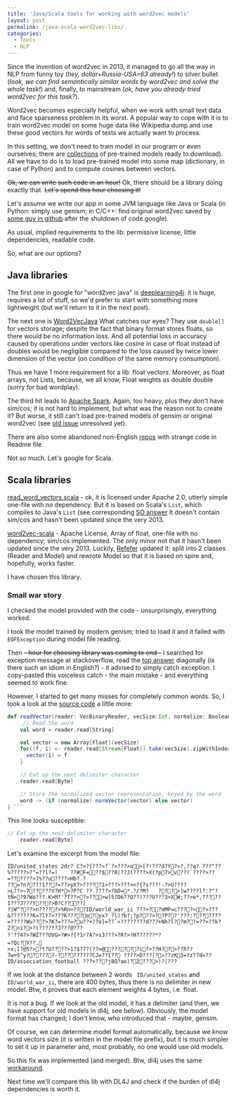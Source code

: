 ```yaml
---
title: 'Java/Scala tools for working with word2vec models'
layout: post
permalink: /java-scala-word2vec-libs/
categories:
  - Tools
  - NLP
---
```


Since the invention of word2vec in 2013,
it managed to go all the way in NLP from funny toy (_hey, dollar+Russia-USA=63 already!_)
to silver bullet (_look, we can find semantically similar words by word2vec and solve the whole task!_)
 and, finally, to mainstream (_ok, have you already tried word2vec for this task?_).

Word2vec becomes especially helpful,
when we work with small text data and face sparseness problem in its worst.
A popular way to cope with it is to train word2vec model on some huge data like Wikipedia dump
and use these good vectors for words of texts we actually want to process.

In this setting, we don't need to train model in our program or even ourselves;
there are [collections](https://github.com/3Top/word2vec-api#where-to-get-a-pretrained-models)
 of pre-trained models ready to download).
All we have to do is to load pre-trained model into some map
(dictionary, in case of Python) and to compute cosines between vectors.

~~Ok, we can write such code in an hour!~~
Ok, there should be a library doing exactly that. ~~Let's spend this hour choosing it!~~

Let's assume we write our app in some JVM language like Java or Scala
(in Python: simply use genism;
in C/C++: find original word2vec saved by [some guy in github](https://github.com/3Top/word2vec-api#where-to-get-a-pretrained-models)
after the shutdown of code.google).

As usual, implied requirements to the lib:
permissive license, little dependencies, readable code.

So, what are our options?

## Java libraries
The first one in google for "word2vec java" is [deeplearning4j](https://deeplearning4j.org):
it is huge, requires a lot of stuff,
so we'd prefer to start with something more lightweight (but we'll return to it in the next post).

The next one is [Word2VecJava](https://github.com/medallia/Word2VecJava)
What catches our eyes? They use `double[]` for vectors storage; despite the fact that binary format stores floats, so there would be no information loss. And all potential loss in accuracy caused by operations under vectors like cosine in case of float instead of doubles would be negligible compared to the loss caused by twice lower dimension of the vector (on condition of the same memory consumption).

Thus we have 1 more requirement for a lib: float vectors. Moreover, as float arrays, not Lists, because, we all know, Float weights as double double (sorry for bad wordplay).

The third hit leads to [Apache Spark](http://spark.apache.org/docs/latest/ml-features.html#word2vec). 
Again, too heavy, plus they don't have sim/cos;
it is not hard to implement, but what was the reason not to create it?
But worse, it still can't load pre-trained models of gensim or original word2vec
(see [old issue](https://issues.apache.org/jira/browse/SPARK-9484) unresolved yet).

There are also some abandoned non-English [repos](https://github.com/NLPchina/Word2VEC_java)
with strange code in Readme file.

Not so much. Let's google for Scala.

## Scala libraries
[read_word_vectors.scala](https://github.com/awhogue/word2vec-scala/blob/master/read_word_vectors.scala) -
ok, it is licensed under Apache 2.0, utterly simple one-file with no dependency.
But it is based on Scala's `List`, which compiles to Java's `List` (see corresponding [SO answer](http://stackoverflow.com/questions/2712877/difference-between-array-and-list-in-scala)
It doesn't contain sim/cos and hasn't been updated since the very 2013.

[word2vec-scala](https://github.com/trananh/word2vec-scala) - Apache License, Array of float, one-file with no dependency; sim/cos implemented.
The only minor not that it hasn't been updated since the very 2013.
Luckily, [Refefer](https://github.com/Refefer) updated it:
split into 2 classes (Reader and Model)
and rewrote Model so that it is based on spire and, hopefully, works faster.

I have chosen this library.

### Small war story

I checked the model provided with the code - unsurprisingly, everything worked.

I took the model trained by modern genism;
tried to load it and it failed with `EOFException` during model file reading.

Then ~~- hour for choosing library was coming to end -~~ I searched for exception message at stackoverflow,
read the [top answer](http://stackoverflow.com/questions/18451232/eofexception-how-to-handle) diagonally (is there such an idiom in English?) -
it advised to simply catch exception.
I copy-pasted this voiceless catch - the main mistake - and everything seemed to work fine.

However, I started to get many misses for completely common words.
So, I took a look at the [source code](https://github.com/Refefer/word2vec-scala/blob/b75b33201a1b073d5e47b6b48837ede905a9e301/src/main/scala/word2vec/Reader.scala#L98) a little more:
```scala
def readVector(reader: VecBinaryReader, vecSize:Int, normalize: Boolean): (String, Array[Float]) = {
     // Read the word
    val word = reader.read[String]

    val vector = new Array[Float](vecSize)
    for((f, i) <- reader.read[Stream[Float]].take(vecSize).zipWithIndex) {
      vector(i) = f
    }

    // Eat up the next delimiter character
    reader.read[Byte]

    // Store the normalized vector representation, keyed by the word
    word -> (if (normalize) normVector(vector) else vector)
} ```
```
This line looks susceptible:
```scala
// Eat up the next delimiter character
    reader.read[Byte]
```
Let's examine the excerpt from the model file:
```
ID/united_states 2dr?`C?>?{???>?`?>???>o>[?!???d?Y?>?,??q? ???"??%?????>?"=??l?=!	??#F=??$??8|??J(????>X(?p7>v???`????>??=??????>)%??u????>Hb?.?
??=?n????1???=??>yX?>?????1>???>???><?{?s???!-?>U????
>L??>~7?????V?H*>?P?C ?? ????>?bD=*.?/?M?	???>]w????l?:?"?tÑ>?9?Wo???.K>M?'?T??>?>??>w]5?D6??Q??)???U???3>XW;??>e*,?????I???J???Y???>B?C????[
?|W^???>n?????>%Rn>???ID/world_war_ii ???>??mMP=c????>?>???&???????K=?lY?>???K????o?yx?_?l)?b?;?p???>??P??'???:???????=?????Wu???>?K?=???=?u??+??o]=??`>????????d???+Nh?l??m??=??>??k?2?<i?>?(??????J???@???
?'??4?>?WZ???OVG>?#>?{?1r?A?>s3???>?R?>?H??????*?
=?Qc?V??.
>x;[?@5?>?t?U????>1?$?7?(??=@??????c?>??H??>??h??7w>S^y??????-?????????CJ=??{??	????>D???|?>??zK3=?z??d=??ID/association_football ???>???j8Q?ao)?2???>)?|???
```
If we look at the distance between 2 words ` ID/united_states` and ` ID/world_war_ii`, there are 400 bytes, thus there is no delimiter in new model.
Btw, it proves that each element weights 4 bytes, i.e. float.

It is not a bug. If we look at the old model, it has a delimiter (and then, we have support for old models in dl4j, see below).
Obviously, the model format has changed; I don't know, who introduced that - maybe, gensim.

Of course, we can determine model format automatically, because we know word vectors size (it is written in the model file prefix),
but it is much simpler to set it up in parameter and, most probably, no one would use old models.

So this fix was implemented (and merged).
Btw, dl4j uses the same [workaround](https://github.com/deeplearning4j/deeplearning4j/blob/91a481ae8f5bcb4c9ff3463c1bba2df69d7325d2/deeplearning4j-nlp-parent/deeplearning4j-nlp/src/main/java/org/deeplearning4j/models/embeddings/loader/WordVectorSerializer.java#L114).


Next time we'll compare this lib with DL4J and check if the burden of dl4j dependencies is worth it.
